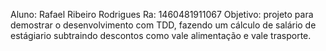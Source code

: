 Aluno: Rafael Ribeiro Rodrigues
Ra: 1460481911067
Objetivo: projeto para demostrar o desenvolvimento com TDD, fazendo um cálculo de salário de estágiario subtraindo descontos como vale alimentação e vale trasporte.
